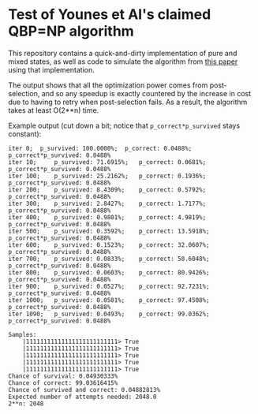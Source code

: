 # Test of Younes et Al's claimed QBP=NP algorithm

This repository contains a quick-and-dirty implementation of pure and mixed states, as well as code to simulate the algorithm from [this paper](http://arxiv.org/abs/1507.05061) using that implementation.

The output shows that all the optimization power comes from post-selection, and so any speedup is exactly countered by the increase in cost due to having to retry when post-selection fails. As a result, the algorithm takes at least O(2**n) time.

Example output (cut down a bit; notice that `p_correct*p_survived` stays constant):

    iter 0;	 p_survived: 100.0000%;	 p_correct: 0.0488%;	 p_correct*p_survived: 0.0488%
    iter 10;	 p_survived: 71.6915%;	 p_correct: 0.0681%;	 p_correct*p_survived: 0.0488%
    iter 100;	 p_survived: 25.2162%;	 p_correct: 0.1936%;	 p_correct*p_survived: 0.0488%
    iter 200;	 p_survived: 8.4309%;	 p_correct: 0.5792%;	 p_correct*p_survived: 0.0488%
    iter 300;	 p_survived: 2.8427%;	 p_correct: 1.7177%;	 p_correct*p_survived: 0.0488%
    iter 400;	 p_survived: 0.9801%;	 p_correct: 4.9819%;	 p_correct*p_survived: 0.0488%
    iter 500;	 p_survived: 0.3592%;	 p_correct: 13.5918%;	 p_correct*p_survived: 0.0488%
    iter 600;	 p_survived: 0.1523%;	 p_correct: 32.0607%;	 p_correct*p_survived: 0.0488%
    iter 700;	 p_survived: 0.0833%;	 p_correct: 58.6048%;	 p_correct*p_survived: 0.0488%
    iter 800;	 p_survived: 0.0603%;	 p_correct: 80.9426%;	 p_correct*p_survived: 0.0488%
    iter 900;	 p_survived: 0.0527%;	 p_correct: 92.7231%;	 p_correct*p_survived: 0.0488%
    iter 1000;	 p_survived: 0.0501%;	 p_correct: 97.4508%;	 p_correct*p_survived: 0.0488%
    iter 1090;	 p_survived: 0.0493%;	 p_correct: 99.0362%;	 p_correct*p_survived: 0.0488%

    Samples:
        |11111111111111111111111111> True
        |11111111111111111111111111> True
        |11111111111111111111111111> True
        |11111111111111111111111111> True
        |11111111111111111111111111> True
    Chance of survival: 0.04930333%
    Chance of correct: 99.03616415%
    Chance of survived and correct: 0.04882813%
    Expected number of attempts needed: 2048.0
    2**n: 2048
